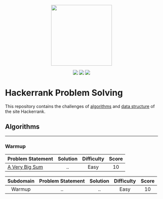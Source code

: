 <p align="center"><a href="https://www.hackerrank.com/Mr2520"><img src="https://hrcdn.net/hackerrank/assets/styleguide/logo_wordmark-13074b67abceb42ce8fd38bdeaac6926.svg" height="200"></a></p>

<p align="center">
	<img src="https://img.shields.io/badge/Problems%20Solved-81-brightgreen.svg">
	<img src="https://img.shields.io/badge/Score-2100-yellow.svg">
	<img src="https://img.shields.io/badge/Language-c++-blue.svg">
</p>

# Hackerrank Problem Solving
This repository contains the challenges of [algorithms](https://www.hackerrank.com/domains/algorithms) and [data structure](https://www.hackerrank.com/domains/data-structures) of the site Hackerrank.


## Algorithms
---
### Warmup
| Problem Statement | Solution | Difficulty | Score |
| :--------------- | :------: | :--------: | :---: |
| [A Very Big Sum]() | .. | Easy | 10 |


| Subdomain	| Problem Statement | Solution | Difficulty | Score |
| :-------: | :---------------: | :------: | :--------: | :---: |
| Warmup | .. | .. | Easy | 10 |


